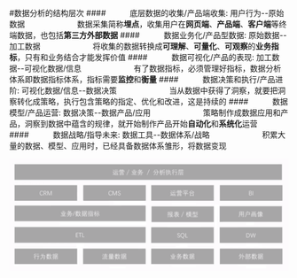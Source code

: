 #数据分析的结构层次
####&nbsp;&nbsp;&nbsp;&nbsp;&nbsp;&nbsp;&nbsp;&nbsp;&nbsp;&nbsp;&nbsp;底层数据的收集/产品端收集: 用户行为--原始数据
&nbsp;&nbsp;&nbsp;&nbsp;&nbsp;&nbsp;&nbsp;&nbsp;&nbsp;&nbsp;&nbsp;&nbsp;&nbsp;&nbsp;&nbsp;&nbsp;&nbsp;&nbsp;&nbsp;&nbsp;&nbsp;&nbsp;&nbsp;数据采集简称**埋点**，收集用户在**网页端**、**产品端**、**客户端**等终端数据，也包括**第三方外部数据**
####&nbsp;&nbsp;&nbsp;&nbsp;&nbsp;&nbsp;&nbsp;&nbsp;&nbsp;&nbsp;&nbsp;数据业务化/产品型数据: 原始数据--加工数据
&nbsp;&nbsp;&nbsp;&nbsp;&nbsp;&nbsp;&nbsp;&nbsp;&nbsp;&nbsp;&nbsp;&nbsp;&nbsp;&nbsp;&nbsp;&nbsp;&nbsp;&nbsp;&nbsp;&nbsp;&nbsp;&nbsp;&nbsp;将收集的数据转换成**可理解**、**可量化**、**可观察**的**业务指标**，只有和业务结合才能发挥价值
####&nbsp;&nbsp;&nbsp;&nbsp;&nbsp;&nbsp;&nbsp;&nbsp;&nbsp;&nbsp;&nbsp;数据可视化/产品的表现: 加工数据--可视化数据/信息
&nbsp;&nbsp;&nbsp;&nbsp;&nbsp;&nbsp;&nbsp;&nbsp;&nbsp;&nbsp;&nbsp;&nbsp;&nbsp;&nbsp;&nbsp;&nbsp;&nbsp;&nbsp;&nbsp;&nbsp;&nbsp;&nbsp;&nbsp;有了数据指标，必须管理好指标，数据分析体系即数据指标体系，指标需要**监控**和**衡量**
####&nbsp;&nbsp;&nbsp;&nbsp;&nbsp;&nbsp;&nbsp;&nbsp;&nbsp;&nbsp;&nbsp;数据决策和执行/产品进阶: 可视化数据/信息--数据决策
&nbsp;&nbsp;&nbsp;&nbsp;&nbsp;&nbsp;&nbsp;&nbsp;&nbsp;&nbsp;&nbsp;&nbsp;&nbsp;&nbsp;&nbsp;&nbsp;&nbsp;&nbsp;&nbsp;&nbsp;&nbsp;&nbsp;&nbsp;当从数据中获得了洞察，就要把洞察转化成策略，执行包含策略的指定、优化和改进，这是持续的
####&nbsp;&nbsp;&nbsp;&nbsp;&nbsp;&nbsp;&nbsp;&nbsp;&nbsp;&nbsp;&nbsp;数据模型/产品运营: 数据决策--数据产品/应用
&nbsp;&nbsp;&nbsp;&nbsp;&nbsp;&nbsp;&nbsp;&nbsp;&nbsp;&nbsp;&nbsp;&nbsp;&nbsp;&nbsp;&nbsp;&nbsp;&nbsp;&nbsp;&nbsp;&nbsp;&nbsp;&nbsp;&nbsp;策略制作成数据应用和产品，洞察到数据中蕴含的规律，就开始制作产品开始**自动化**和**系统化**运营
####&nbsp;&nbsp;&nbsp;&nbsp;&nbsp;&nbsp;&nbsp;&nbsp;&nbsp;&nbsp;&nbsp;数据战略/指导未来: 数据工具--数据体系/战略
&nbsp;&nbsp;&nbsp;&nbsp;&nbsp;&nbsp;&nbsp;&nbsp;&nbsp;&nbsp;&nbsp;&nbsp;&nbsp;&nbsp;&nbsp;&nbsp;&nbsp;&nbsp;&nbsp;&nbsp;&nbsp;&nbsp;&nbsp;积累大量的数据、模型、应用时，已经具备数据体系雏形，将数据变现

![](/assets/EC2469A75FC4ED4A7301A0818F37F981.png)

















